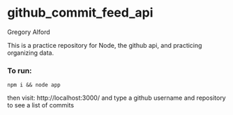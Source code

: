 # github_commit_feed_api

Gregory Alford

This is a practice repository for Node, the github api, and practicing organizing data.

### To run:
```
npm i && node app
```
then visit:
http://localhost:3000/
and type a github username and repository to see a list of commits
